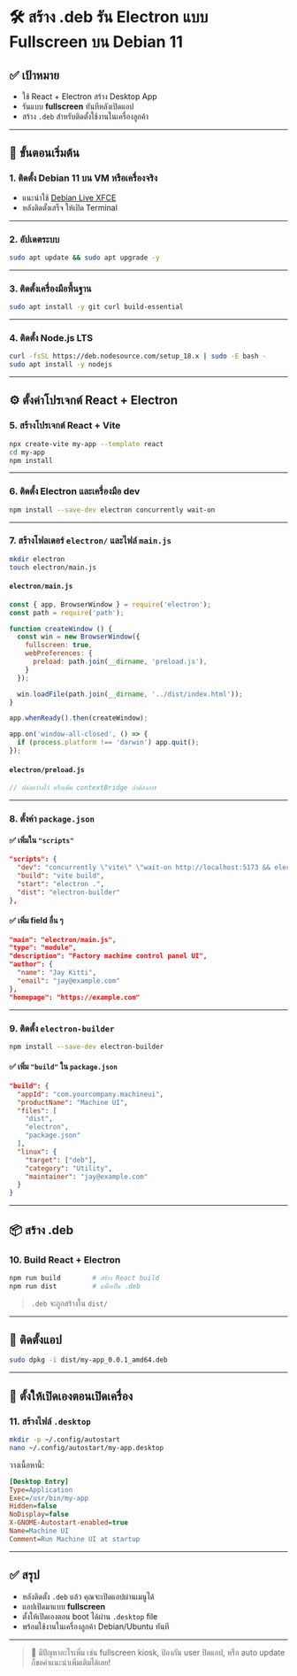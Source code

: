 # 🛠️ สร้าง .deb รัน Electron แบบ Fullscreen บน Debian 11

## ✅ เป้าหมาย
- ใช้ React + Electron สร้าง Desktop App
- รันแบบ **fullscreen** ทันทีหลังเปิดแอป
- สร้าง `.deb` สำหรับติดตั้งใช้งานในเครื่องลูกค้า

---

## 🧱 ขั้นตอนเริ่มต้น

### 1. ติดตั้ง Debian 11 บน VM หรือเครื่องจริง
- แนะนำใช้ [Debian Live XFCE](https://cdimage.debian.org/debian-cd/current-live/amd64/iso-hybrid/)
- หลังติดตั้งเสร็จ ให้เปิด Terminal

---

### 2. อัปเดตระบบ
```bash
sudo apt update && sudo apt upgrade -y
```

---

### 3. ติดตั้งเครื่องมือพื้นฐาน
```bash
sudo apt install -y git curl build-essential
```

---

### 4. ติดตั้ง Node.js LTS
```bash
curl -fsSL https://deb.nodesource.com/setup_18.x | sudo -E bash -
sudo apt install -y nodejs
```

---

## ⚙️ ตั้งค่าโปรเจกต์ React + Electron

### 5. สร้างโปรเจกต์ React + Vite
```bash
npx create-vite my-app --template react
cd my-app
npm install
```

---

### 6. ติดตั้ง Electron และเครื่องมือ dev
```bash
npm install --save-dev electron concurrently wait-on
```

---

### 7. สร้างโฟลเดอร์ `electron/` และไฟล์ `main.js`
```bash
mkdir electron
touch electron/main.js
```

#### `electron/main.js`
```js
const { app, BrowserWindow } = require('electron');
const path = require('path');

function createWindow () {
  const win = new BrowserWindow({
    fullscreen: true,
    webPreferences: {
      preload: path.join(__dirname, 'preload.js'),
    }
  });

  win.loadFile(path.join(__dirname, '../dist/index.html'));
}

app.whenReady().then(createWindow);

app.on('window-all-closed', () => {
  if (process.platform !== 'darwin') app.quit();
});
```

#### `electron/preload.js`
```js
// ปล่อยว่างไว้ หรือเพิ่ม contextBridge ถ้าต้องการ
```

---

### 8. ตั้งค่า `package.json`

#### ✅ เพิ่มใน `"scripts"`
```json
"scripts": {
  "dev": "concurrently \"vite\" \"wait-on http://localhost:5173 && electron . --no-sandbox\"",
  "build": "vite build",
  "start": "electron .",
  "dist": "electron-builder"
},
```

#### ✅ เพิ่ม field อื่น ๆ
```json
"main": "electron/main.js",
"type": "module",
"description": "Factory machine control panel UI",
"author": {
  "name": "Jay Kitti",
  "email": "jay@example.com"
},
"homepage": "https://example.com"
```

---

### 9. ติดตั้ง `electron-builder`
```bash
npm install --save-dev electron-builder
```

#### ✅ เพิ่ม `"build"` ใน `package.json`
```json
"build": {
  "appId": "com.yourcompany.machineui",
  "productName": "Machine UI",
  "files": [
    "dist",
    "electron",
    "package.json"
  ],
  "linux": {
    "target": ["deb"],
    "category": "Utility",
    "maintainer": "jay@example.com"
  }
}
```

---

## 📦 สร้าง .deb

### 10. Build React + Electron
```bash
npm run build        # สร้าง React build
npm run dist         # แพ็กเป็น .deb
```

> `.deb` จะถูกสร้างใน `dist/`

---

## 🧪 ติดตั้งแอป
```bash
sudo dpkg -i dist/my-app_0.0.1_amd64.deb
```

---

## 🚀 ตั้งให้เปิดเองตอนเปิดเครื่อง

### 11. สร้างไฟล์ `.desktop`
```bash
mkdir -p ~/.config/autostart
nano ~/.config/autostart/my-app.desktop
```

วางเนื้อหานี้:
```ini
[Desktop Entry]
Type=Application
Exec=/usr/bin/my-app
Hidden=false
NoDisplay=false
X-GNOME-Autostart-enabled=true
Name=Machine UI
Comment=Run Machine UI at startup
```

---

## ✅ สรุป

- หลังติดตั้ง `.deb` แล้ว คุณจะเปิดแอปผ่านเมนูได้
- แอปเปิดมาแบบ **fullscreen**
- ตั้งให้เปิดเองตอน boot ได้ผ่าน `.desktop` file
- พร้อมใช้งานในเครื่องลูกค้า Debian/Ubuntu ทันที

---

> 💬 มีปัญหาอะไรเพิ่ม เช่น fullscreen kiosk, ป้องกัน user ปิดแอป, หรือ auto update ก็ขอคำแนะนำเพิ่มเติมได้เลย!
